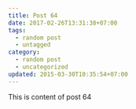 ```yaml
---
title: Post 64
date: 2017-02-26T13:31:38+07:00
tags:
  - random post
  - untagged
category:
  - random post
  - uncategorized
updated: 2015-03-30T10:35:54+07:00
---
```

This is content of post 64